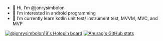 - 👋 Hi, I’m @jonrysimbolon
- 👀 I’m interested in android programming
- 🌱 I’m currently learn kotlin unit test/ instrument test, MVVM, MVC, and MVP

[![@jonrysimbolon19's Holopin board](https://holopin.io/api/user/board?user=jonrysimbolon19)](https://holopin.io/@jonrysimbolon19)
[![Anurag's GitHub stats](https://github-readme-stats.vercel.app/api?username=jonrysimbolon19)](https://github.com/anuraghazra/github-readme-stats)

<!---
- 📫 How to reach me 
  - linkedin : -https://www.linkedin.com/in/jonry-simbolon-295b84134/
--->

<!---
jonrysimbolon/jonrysimbolon is a ✨ special ✨ repository because its `README.md` (this file) appears on your GitHub profile.
You can click the Preview link to take a look at your changes.
--->

